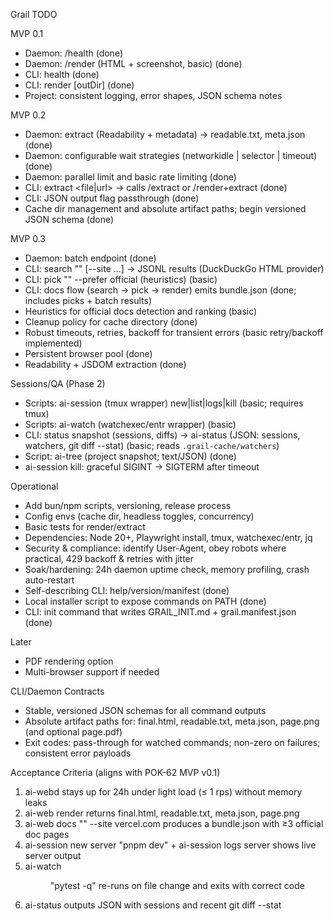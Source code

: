 Grail TODO

MVP 0.1
- Daemon: /health (done)
- Daemon: /render (HTML + screenshot, basic) (done)
- CLI: health (done)
- CLI: render <url> [outDir] (done)
- Project: consistent logging, error shapes, JSON schema notes

MVP 0.2
- Daemon: extract (Readability + metadata) → readable.txt, meta.json (done)
- Daemon: configurable wait strategies (networkidle | selector | timeout) (done)
- Daemon: parallel limit and basic rate limiting (done)
- CLI: extract <file|url> → calls /extract or /render+extract (done)
- CLI: JSON output flag passthrough (done)
- Cache dir management and absolute artifact paths; begin versioned JSON schema (done)

MVP 0.3
- Daemon: batch endpoint (done)
- CLI: search "<query>" [--site ...] → JSONL results (DuckDuckGo HTML provider)
- CLI: pick "<query>" --prefer official (heuristics) (basic)
- CLI: docs flow (search → pick → render) emits bundle.json (done; includes picks + batch results)
- Heuristics for official docs detection and ranking (basic)
- Cleanup policy for cache directory (done)
- Robust timeouts, retries, backoff for transient errors (basic retry/backoff implemented)
 - Persistent browser pool (done)
 - Readability + JSDOM extraction (done)

Sessions/QA (Phase 2)
- Scripts: ai-session (tmux wrapper) new|list|logs|kill (basic; requires tmux)
- Scripts: ai-watch (watchexec/entr wrapper) (basic)
- CLI: status snapshot (sessions, diffs) → ai-status (JSON: sessions, watchers, git diff --stat) (basic; reads `.grail-cache/watchers`)
- Script: ai-tree (project snapshot; text/JSON) (done)
- ai-session kill: graceful SIGINT → SIGTERM after timeout

Operational
- Add bun/npm scripts, versioning, release process
- Config envs (cache dir, headless toggles, concurrency)
- Basic tests for render/extract
- Dependencies: Node 20+, Playwright install, tmux, watchexec/entr, jq
- Security & compliance: identify User-Agent, obey robots where practical, 429 backoff & retries with jitter
- Soak/hardening: 24h daemon uptime check, memory profiling, crash auto-restart
 - Self-describing CLI: help/version/manifest (done)
 - Local installer script to expose commands on PATH (done)
 - CLI: init command that writes GRAIL_INIT.md + grail.manifest.json (done)

Later
- PDF rendering option
- Multi-browser support if needed

CLI/Daemon Contracts
- Stable, versioned JSON schemas for all command outputs
- Absolute artifact paths for: final.html, readable.txt, meta.json, page.png (and optional page.pdf)
- Exit codes: pass-through for watched commands; non-zero on failures; consistent error payloads

Acceptance Criteria (aligns with POK-62 MVP v0.1)
1. ai-webd stays up for 24h under light load (≤ 1 rps) without memory leaks
2. ai-web render <vercel-next-doc-url> returns final.html, readable.txt, meta.json, page.png
3. ai-web docs "<topic>" --site vercel.com produces a bundle.json with ≥3 official doc pages
4. ai-session new server "pnpm dev" + ai-session logs server shows live server output
5. ai-watch <dir> "pytest -q" re-runs on file change and exits with correct code
6. ai-status outputs JSON with sessions and recent git diff --stat

